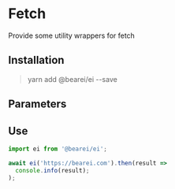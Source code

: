 # Fetch

Provide some utility wrappers for fetch

## Installation

> yarn add @bearei/ei --save

## Parameters

## Use

```typescript
import ei from '@bearei/ei';

await ei('https://bearei.com').then(result =>
  console.info(result);
);
```
